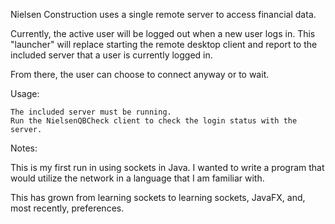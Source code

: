 
Nielsen Construction uses a single remote server to access financial data.

Currently, the active user will be logged out when a new user logs in.
This "launcher" will replace starting the remote desktop client and report to the included server that a user is currently logged in.

From there, the user can choose to connect anyway or to wait.


Usage:

    The included server must be running. 
    Run the NielsenQBCheck client to check the login status with the server.

    
Notes:  
  
This is my first run in using sockets in Java. I wanted to write a program that would utilize the network in a language that I am familiar with.  
  
This has grown from learning sockets to learning sockets, JavaFX, and, most recently, preferences.  
